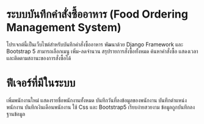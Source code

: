 # ระบบบันทึกคำสั่งซื้ออาหาร (Food Ordering Management System)
โปรเจกต์นี้เป็นเว็บไซต์สำหรับบันทึกคำสั่งซื้ออาหาร พัฒนาด้วย Django Framework และ Bootstrap 5 
สามารถเลือกเมนู เพิ่ม-ลดจำนวน สรุปรายการสั่งซื้อทั้งหมด ค้นหาคำสั่งซื้อ แสดงเวลาและติดตามสถานะของการสั่งซื้อได้
# ฟีเจอร์ที่มีในระบบ
เพิ่มพนักงานใหม่
แสดงรายชื่อพนักงานทั้งหมด
บันทึกวันที่ลงข้อมูลของพนักงาน
บันทึกตำแหน่งพนักงาน
บันทึกเงินเดือนพนักงาน
ใช้ Css และ Bootstrap5 เรียบง่ายสวยงาม
ข้อมูลถูกบันทึกลงฐานข้อมูล
